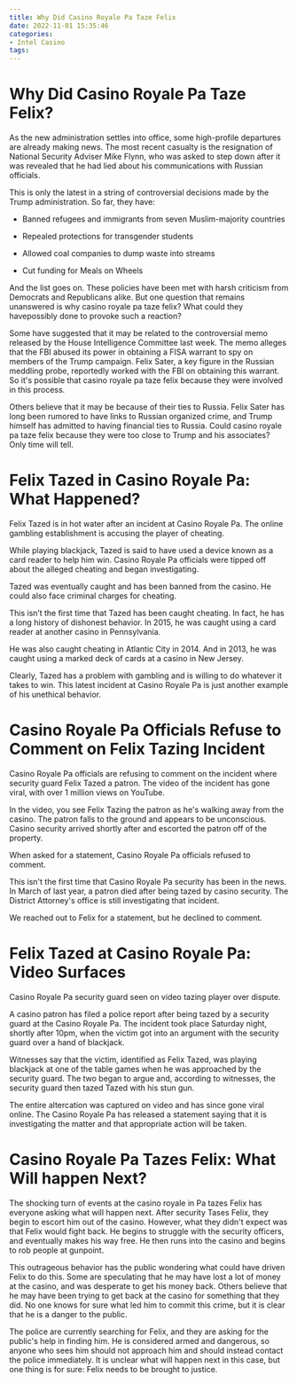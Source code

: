 ```yaml
---
title: Why Did Casino Royale Pa Taze Felix
date: 2022-11-01 15:35:46
categories:
- Intel Casino
tags:
---
```



#  Why Did Casino Royale Pa Taze Felix?

As the new administration settles into office, some high-profile departures are already making news. The most recent casualty is the resignation of National Security Adviser Mike Flynn, who was asked to step down after it was revealed that he had lied about his communications with Russian officials.

This is only the latest in a string of controversial decisions made by the Trump administration. So far, they have:

* Banned refugees and immigrants from seven Muslim-majority countries

* Repealed protections for transgender students

* Allowed coal companies to dump waste into streams

* Cut funding for Meals on Wheels

And the list goes on. These policies have been met with harsh criticism from Democrats and Republicans alike. But one question that remains unanswered is why casino royale pa taze felix? What could they havepossibly done to provoke such a reaction?

Some have suggested that it may be related to the controversial memo released by the House Intelligence Committee last week. The memo alleges that the FBI abused its power in obtaining a FISA warrant to spy on members of the Trump campaign. Felix Sater, a key figure in the Russian meddling probe, reportedly worked with the FBI on obtaining this warrant. So it's possible that casino royale pa taze felix because they were involved in this process.

Others believe that it may be because of their ties to Russia. Felix Sater has long been rumored to have links to Russian organized crime, and Trump himself has admitted to having financial ties to Russia. Could casino royale pa taze felix because they were too close to Trump and his associates? Only time will tell.

#  Felix Tazed in Casino Royale Pa: What Happened?

Felix Tazed is in hot water after an incident at Casino Royale Pa. The online gambling establishment is accusing the player of cheating.

While playing blackjack, Tazed is said to have used a device known as a card reader to help him win. Casino Royale Pa officials were tipped off about the alleged cheating and began investigating.

Tazed was eventually caught and has been banned from the casino. He could also face criminal charges for cheating.

This isn’t the first time that Tazed has been caught cheating. In fact, he has a long history of dishonest behavior. In 2015, he was caught using a card reader at another casino in Pennsylvania.

He was also caught cheating in Atlantic City in 2014. And in 2013, he was caught using a marked deck of cards at a casino in New Jersey.

Clearly, Tazed has a problem with gambling and is willing to do whatever it takes to win. This latest incident at Casino Royale Pa is just another example of his unethical behavior.

#  Casino Royale Pa Officials Refuse to Comment on Felix Tazing Incident

Casino Royale Pa officials are refusing to comment on the incident where security guard Felix Tazed a patron. The video of the incident has gone viral, with over 1 million views on YouTube.

In the video, you see Felix Tazing the patron as he's walking away from the casino. The patron falls to the ground and appears to be unconscious. Casino security arrived shortly after and escorted the patron off of the property.

When asked for a statement, Casino Royale Pa officials refused to comment.

This isn't the first time that Casino Royale Pa security has been in the news. In March of last year, a patron died after being tazed by casino security. The District Attorney's office is still investigating that incident.

We reached out to Felix for a statement, but he declined to comment.

#  Felix Tazed at Casino Royale Pa: Video Surfaces

Casino Royale Pa security guard seen on video tazing player over dispute.

A casino patron has filed a police report after being tazed by a security guard at the Casino Royale Pa. The incident took place Saturday night, shortly after 10pm, when the victim got into an argument with the security guard over a hand of blackjack.

Witnesses say that the victim, identified as Felix Tazed, was playing blackjack at one of the table games when he was approached by the security guard. The two began to argue and, according to witnesses, the security guard then tazed Tazed with his stun gun.

The entire altercation was captured on video and has since gone viral online. The Casino Royale Pa has released a statement saying that it is investigating the matter and that appropriate action will be taken.

#  Casino Royale Pa Tazes Felix: What Will happen Next?

The shocking turn of events at the casino royale in Pa tazes Felix has everyone asking what will happen next. After security Tases Felix, they begin to escort him out of the casino. However, what they didn't expect was that Felix would fight back. He begins to struggle with the security officers, and eventually makes his way free. He then runs into the casino and begins to rob people at gunpoint.

This outrageous behavior has the public wondering what could have driven Felix to do this. Some are speculating that he may have lost a lot of money at the casino, and was desperate to get his money back. Others believe that he may have been trying to get back at the casino for something that they did. No one knows for sure what led him to commit this crime, but it is clear that he is a danger to the public.

The police are currently searching for Felix, and they are asking for the public's help in finding him. He is considered armed and dangerous, so anyone who sees him should not approach him and should instead contact the police immediately. It is unclear what will happen next in this case, but one thing is for sure: Felix needs to be brought to justice.